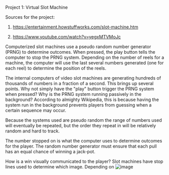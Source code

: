 

Project 1: Virtual Slot Machine 

Sources for the project: 

1. https://entertainment.howstuffworks.com/slot-machine.htm

2. https://www.youtube.com/watch?v=yegxMTVMoJc

 Computerized slot machines use a pseudo random number generator (PRNG) to determine outcomes. When pressed, the play button tells the computer to stop the PRNG system. Depending on the number of reels for a machine, the computer will use the last several numbers generated (one for each reel) to determine the position of the reels. 

The internal computers of video slot machines are generating hundreds of thousands of numbers in a fraction of a second. This brings up several points. Why not simply have the "play" button trigger the PRNG system when pressed? Why is the PRNG system running passively in the background? According to almighty Wikipedia, this is because having the system run in the background prevents players from guessing when a certain sequence may occur. 

Because the systems used are pseudo random the range of numbers used will eventually be repeated, but the order they repeat in will be relatively random and hard to track.

The number stopped on is what the computer uses to determine outcomes for the player. The random number generator must ensure that each pull has an equal chance of winning a jack-pot. 

How is a win visually communicated to the player? 
Slot machines have stop lines used to determine which image. Depending on
![image](https://github.com/toastyThink/Project-1-Browser-based-Game/assets/55202537/f1d3069c-e5be-476b-8b71-700f0ce8881d)
